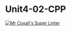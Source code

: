 # Unit4-02-CPP

[![Mr Coxall's Super Linter](https://github.com/ICS3U-Programming-ChristopherD/Unit4-02-CPP/workflows/Mr%20Coxall's%20Super%20Linter/badge.svg)](https://github.com/ICS3U-Programming-ChristopherD/Unit4-02-CPP/actions/)
